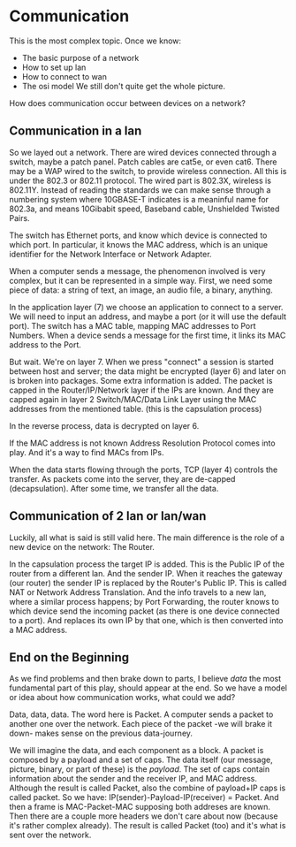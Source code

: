 # Communication
This is the most complex topic. Once we know:
* The basic purpose of a network
* How to set up lan
* How to connect to wan
* The osi model
We still don't quite get the whole picture.

How does communication occur between devices on a network?

## Communication in a lan
So we layed out a network. There are wired devices connected through a switch, maybe a patch panel. Patch cables are cat5e, or even cat6. There may be a WAP wired to the switch, to provide wireless connection. All this is under the 802.3 or 802.11 protocol. The wired part is 802.3X, wireless is 802.11Y. Instead of reading the standards we can make sense through a numbering system where 10GBASE-T indicates is a meaninful name for 802.3a, and means 10Gibabit speed, Baseband cable, Unshielded Twisted Pairs.

The switch has Ethernet ports, and know which device is connected to which port. In particular, it knows the MAC address, which is an unique identifier for the Network Interface or Network Adapter.

When a computer sends a message, the phenomenon involved is very complex, but it can be represented in a simple way. First, we need some piece of data: a string of text, an image, an audio file, a binary, anything.

In the application layer (7) we choose an application to connect to a server. We will need to input an address, and maybe a port (or it will use the default port). The switch has a MAC table, mapping MAC addresses to Port Numbers. When a device sends a message for the first time, it links its MAC address to the Port. 

But wait. We're on layer 7. When we press "connect" a session is started between host and server; the data might be encrypted (layer 6) and later on is broken into packages. Some extra information is added. The packet is capped in the Router/IP/Network layer if the IPs are known. And they are capped again in layer 2 Switch/MAC/Data Link Layer using the MAC addresses from the mentioned table. (this is the capsulation process) 

In the reverse process, data is decrypted on layer 6.

If the MAC address is not known Address Resolution Protocol comes into play. And it's a way to find MACs from IPs. 

When the data starts flowing through the ports, TCP (layer 4) controls the transfer. As packets come into the server, they are de-capped (decapsulation). After some time, we transfer all the data.

## Communication of 2 lan or lan/wan
Luckily, all what is said is still valid here. The main difference is the role of a new device on the network: The Router.

In the capsulation process the target IP is added. This is the Public IP of the router from a different lan. And the sender IP. When it reaches the gateway (our router) the sender IP is replaced by the Router's Public IP. This is called NAT or Network Address Translation. And the info travels to a new lan, where a similar process happens; by Port Forwarding, the router knows to which device send the incoming packet (as there is one device connected to a port). And replaces its own IP by that one, which is then converted into a MAC address.

## End on the Beginning
As we find problems and then brake down to parts, I believe _data_ the most fundamental part of this play, should appear at the end. So we have a model or idea about how communication works, what could we add?

Data, data, data. The word here is Packet. A computer sends a packet to another one over the network. Each piece of the packet -we will brake it down- makes sense on the previous data-journey.

We will imagine the data, and each component as a block. A packet is composed by a payload and a set of caps. The data itself (our message, picture, binary, or part of these) is the _payload_. The set of caps contain information about the sender and the receiver IP, and MAC address. Although the result is called Packet, also the combine of payload+IP caps is called packet. So we have: IP(sender)-Payload-IP(receiver) =  Packet. And then a frame is MAC-Packet-MAC supposing both addreses are known. Then there are a couple more headers we don't care about now (because it's rather complex already). The result is called Packet (too) and it's what is sent over the network. 
